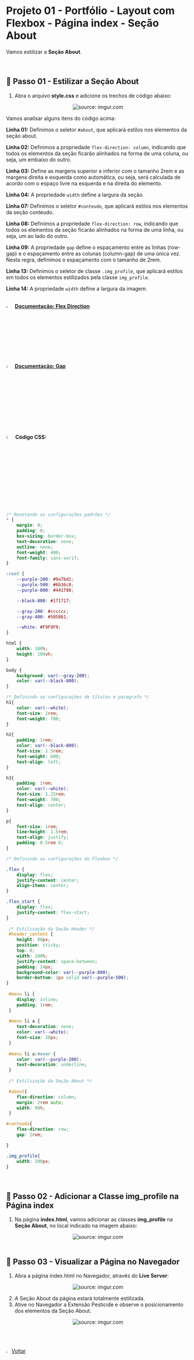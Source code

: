 <h1>Projeto 01 - Portfólio - Layout com Flexbox - Página index - Seção About</h1>



Vamos estilizar a **Seção About**.

<br />

<h2>👣 Passo 01 - Estilizar a Seção About</h2>



1. Abra o arquivo **style.css** e adicione os trechos de código abaixo:

<div align="center"><img src="https://i.imgur.com/oCEbouU.png" title="source: imgur.com" /></div>

Vamos analisar alguns itens do código acima:

**Linha 01:** Definimos o seletor `#about`, que aplicará estilos nos elementos da seção about.

**Linha 02:** Definimos a propriedade `flex-direction: column`, indicando que todos os elementos da seção ficarão alinhados na forma de uma coluna, ou seja, um embaixo do outro.

**Linha 03:** Define as margens superior e inferior com o tamanho  2rem e as margens direita e esquerda como automática, ou seja, será calculada de acordo com o espaço livre na esquerda e na direita do elemento.

**Linha 04:** A propriedade `width` define a largura da seção.

**Linha 07:** Definimos o seletor `#conteudo`, que aplicará estilos nos elementos da seção conteudo.

**Linha 08:** Definimos a propriedade `flex-direction: row`, indicando que todos os elementos da seção ficarão alinhados na forma de uma linha, ou seja, um ao lado do outro.

**Linha 09:** A propriedade `gap` define o espaçamento entre as linhas (row-gap) e o espaçamento entre as colunas (column-gap) de uma única vez. Nesta regra, definimos o espaçamento com o tamanho de 2rem.

**Linha 13:** Definimos o seletor de classe `.img_profile`, que aplicará estilos em todos os elementos estilizados pela classe `img_profile`.

**Linha 14:** A propriedade `width` define a largura da imagem.

<br />

<div align="left"><img src="https://i.imgur.com/7IdCTXz.png" title="source: imgur.com" width="4%"/> <a href="https://www.w3schools.com/cssref/css3_pr_flex-direction.php" target="_blank"><b>Documentação: Flex Direction</b></a></div>

<div align="left"><img src="https://i.imgur.com/7IdCTXz.png" title="source: imgur.com" width="4%"/> <a href="https://www.w3schools.com/cssref/css3_pr_gap.php" target="_blank"><b>Documentação: Gap</b></a></div>

<br />

<img src="https://i.imgur.com/7IdCTXz.png" title="source: imgur.com" width="5%"/>**Código CSS:**

```css
/* Resetando as configurações padrões */
* {
    margin: 0;
    padding: 0;
    box-sizing: border-box;
    text-decoration: none;
    outline: none;
    font-weight: 400;
    font-family: sans-serif;
}

:root {
    --purple-200: #9a7bd1;
    --purple-500: #6b36c8;
    --purple-800: #441f88;

    --black-800: #171717;

    --gray-200: #cccccc;
    --gray-400: #505861;

    --white: #F9F9F9;
}

html {
    width: 100%;
    height: 100vh;
}

body {
    background: var(--gray-200);
    color: var(--black-800);
}

/* Definindo as configurações de títulos e paragrafo */
h1{
    color: var(--white);
    font-size: 2rem;
    font-weight: 700;
}

h2{
    padding: 1rem;
    color: var(--black-800);
    font-size: 1.5rem;
    font-weight: 600;
    text-align: left;
}

h3{
    padding: 1rem;
    color: var(--white);
    font-size: 1.25rem;
    font-weight: 700;
    text-align: center;
}

p{
    font-size: 1rem;
    line-height: 1.5rem;
    text-align: justify;
    padding: 0.5rem 0;
}

/* Definindo as configurações do Flexbox */

.flex {
    display: flex;
    justify-content: center;
    align-items: center;
}

.flex_start {
    display: flex;
    justify-content: flex-start;
}
 
 /* Estilização da Seção Header */
 #header_content {
    height: 80px;
    position: sticky; 
    top: 0; 
    width: 100%; 
    justify-content: space-between;
    padding: 24px;
    background-color: var(--purple-800);
    border-bottom: 1px solid var(--purple-500);
}
 
 #menu li {
    display: inline;
    padding: 1rem;
 }
 
 #menu li a {
    text-decoration: none;
    color: var(--white);
    font-size: 20px;
 }
 
 #menu li a:hover {
    color: var(--purple-200);
    text-decoration: underline;
 }
 
 /* Estilização da Seção About */

 #about{
    flex-direction: column;
    margin: 2rem auto;
    width: 90%;
 }

#conteudo{
    flex-direction: row;
    gap: 2rem;

}

.img_profile{
    width: 200px;
}
```

<br />

<h2>👣 Passo 02 - Adicionar a Classe img_profile na Página index</h2>



1. Na página **index.html**, vamos adicionar as classes **img_profile** na **Seção About**, no local indicado na imagem abaixo:

<div align="center"><img src="https://i.imgur.com/lCSUDq6.png" title="source: imgur.com" /></div>

<br />

<h2>👣 Passo 03 - Visualizar a Página no Navegador</h2>



1. Abra a página index.html no Navegador, através do **Live Server**:

<div align="center"><img src="https://i.imgur.com/cIiVljc.png" title="source: imgur.com" /></div>

2. A Seção About da página estará totalmente estilizada.
2. Ative no Navegador a Extensão Pesticide e observe o posicionamento dos elementos da Seção About.

<div align="center"><img src="https://i.imgur.com/6eEoaYQ.png" title="source: imgur.com" /></div>

<br /><br />

<div align="left"><a href="README.md"><img src="https://i.imgur.com/XMgF3gl.png" title="source: imgur.com" width="3%"/>Voltar</a></div>